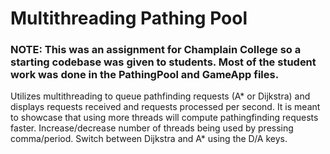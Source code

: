 # Multithreading Pathing Pool
### NOTE: This was an assignment for Champlain College so a starting codebase was given to students. Most of the student work was done in the PathingPool and GameApp files.
Utilizes multithreading to queue pathfinding requests (A* or Dijkstra) and displays requests received and requests processed per second. It is meant to showcase that using more threads will compute pathingfinding requests faster. Increase/decrease number of threads being used by pressing comma/period. Switch between Dijkstra and A* using the D/A keys.
